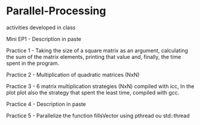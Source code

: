 # Parallel-Processing
activities developed in class

Mini EP1 - Description in paste 

Practice 1 - Taking the size of a square matrix as an argument, calculating the sum of the matrix elements, printing that value and, finally, the time spent in the program.

Practice 2 - Multiplication of quadratic matrices (NxN)

Practice 3 - 6 matrix multiplication strategies (NxN) compiled with icc,
In the plot plot also the strategy that spent the least time, compiled with gcc.

Practice 4 - Description in paste 

Practice 5 - Parallelize the function fillsVector using pthread ou std::thread



